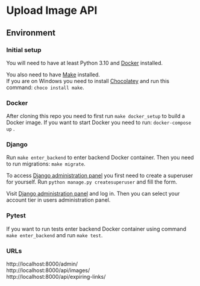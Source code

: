 # Upload Image API
## Environment
### Initial setup
You will need to have at least Python 3.10 and [Docker](https://www.docker.com/) installed.

You also need to have [Make](https://www.gnu.org/software/make/) installed. \
If you are on Windows you need to install [Chocolatey](https://chocolatey.org/install) and run this command: `choco install make`.

### Docker
After cloning this repo you need to first run `make docker_setup` to build a Docker image.
If you want to start Docker you need to run: `docker-compose up` .

### Django
Run `make enter_backend` to enter backend Docker container.
Then you need to run migrations: `make migrate`.

To access [Django administration panel](http://localhost:8000/admin) you first need to create
a superuser for yourself.
Run `python manage.py createsuperuser` and fill the form.

Visit [Django administration panel](http://localhost:8000/admin) and log in. Then you can select your account tier in users administration panel.

### Pytest
If you want to run tests enter backend Docker container using command `make enter_backend` and run `make test`.

### URLs
http://localhost:8000/admin/ \
http://localhost:8000/api/images/ \
http://localhost:8000/api/expiring-links/ 